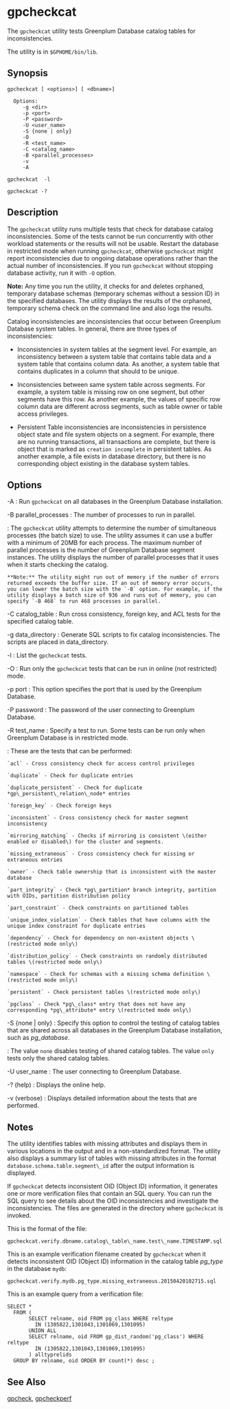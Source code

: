 # gpcheckcat 

The `gpcheckcat` utility tests Greenplum Database catalog tables for inconsistencies.

The utility is in `$GPHOME/bin/lib`.

## Synopsis 

```
gpcheckcat [ <options>] [ <dbname>] 

  Options:
     -g <dir>
     -p <port>
     -P <password>
     -U <user_name>
     -S {none | only}
     -O
     -R <test_name> 
     -C <catalog_name>
     -B <parallel_processes>
     -v
     -A

gpcheckcat  -l 

gpcheckcat -? 

```

## Description 

The `gpcheckcat` utility runs multiple tests that check for database catalog inconsistencies. Some of the tests cannot be run concurrently with other workload statements or the results will not be usable. Restart the database in restricted mode when running `gpcheckcat`, otherwise `gpcheckcat` might report inconsistencies due to ongoing database operations rather than the actual number of inconsistencies. If you run `gpcheckcat` without stopping database activity, run it with `-O` option.

**Note:** Any time you run the utility, it checks for and deletes orphaned, temporary database schemas \(temporary schemas without a session ID\) in the specified databases. The utility displays the results of the orphaned, temporary schema check on the command line and also logs the results.

Catalog inconsistencies are inconsistencies that occur between Greenplum Database system tables. In general, there are three types of inconsistencies:

-   Inconsistencies in system tables at the segment level. For example, an inconsistency between a system table that contains table data and a system table that contains column data. As another, a system table that contains duplicates in a column that should to be unique.

-   Inconsistencies between same system table across segments. For example, a system table is missing row on one segment, but other segments have this row. As another example, the values of specific row column data are different across segments, such as table owner or table access privileges.
-   Persistent Table inconsistencies are inconsistencies in persistence object state and file system objects on a segment. For example, there are no running transactions, all transactions are complete, but there is object that is marked as `creation incomplete` in persistent tables. As another example, a file exists in database directory, but there is no corresponding object existing in the database system tables.

## Options 

-A
:   Run `gpcheckcat` on all databases in the Greenplum Database installation.

-B parallel\_processes
:   The number of processes to run in parallel.

:   The `gpcheckcat` utility attempts to determine the number of simultaneous processes \(the batch size\) to use. The utility assumes it can use a buffer with a minimum of 20MB for each process. The maximum number of parallel processes is the number of Greenplum Database segment instances. The utility displays the number of parallel processes that it uses when it starts checking the catalog.

    **Note:** The utility might run out of memory if the number of errors returned exceeds the buffer size. If an out of memory error occurs, you can lower the batch size with the `-B` option. For example, if the utility displays a batch size of 936 and runs out of memory, you can specify `-B 468` to run 468 processes in parallel.

-C catalog\_table
:   Run cross consistency, foreign key, and ACL tests for the specified catalog table.

-g data\_directory
:   Generate SQL scripts to fix catalog inconsistencies. The scripts are placed in data\_directory.

-l
:   List the `gpcheckcat` tests.

-O
:   Run only the `gpcheckcat` tests that can be run in online \(not restricted\) mode.

-p port
:   This option specifies the port that is used by the Greenplum Database.

-P password
:   The password of the user connecting to Greenplum Database.

-R test\_name
:   Specify a test to run. Some tests can be run only when Greenplum Database is in restricted mode.

:   These are the tests that can be performed:

    `acl` - Cross consistency check for access control privileges

    `duplicate` - Check for duplicate entries

    `duplicate_persistent` - Check for duplicate *gp\_persistent\_relation\_node* entries

    `foreign_key` - Check foreign keys

    `inconsistent` - Cross consistency check for master segment inconsistency

    `mirroring_matching` - Checks if mirroring is consistent \(either enabled or disabled\) for the cluster and segments.

    `missing_extraneous` - Cross consistency check for missing or extraneous entries

    `owner` - Check table ownership that is inconsistent with the master database

    `part_integrity` - Check *pg\_partition* branch integrity, partition with OIDs, partition distribution policy

    `part_constraint` - Check constraints on partitioned tables

    `unique_index_violation` - Check tables that have columns with the unique index constraint for duplicate entries

    `dependency` - Check for dependency on non-existent objects \(restricted mode only\)

    `distribution_policy` - Check constraints on randomly distributed tables \(restricted mode only\)

    `namespace` - Check for schemas with a missing schema definition \(restricted mode only\)

    `persistent` - Check persistent tables \(restricted mode only\)

    `pgclass` - Check *pg\_class* entry that does not have any corresponding *pg\_attribute* entry \(restricted mode only\)

-S \{none \| only\}
:   Specify this option to control the testing of catalog tables that are shared across all databases in the Greenplum Database installation, such as *pg\_database*.

:   The value `none` disables testing of shared catalog tables. The value `only` tests only the shared catalog tables.

-U user\_name
:   The user connecting to Greenplum Database.

-? \(help\)
:   Displays the online help.

-v \(verbose\)
:   Displays detailed information about the tests that are performed.

## Notes 

The utility identifies tables with missing attributes and displays them in various locations in the output and in a non-standardized format. The utility also displays a summary list of tables with missing attributes in the format `database.schema.table.segment\_id` after the output information is displayed.

If `gpcheckcat` detects inconsistent OID \(Object ID\) information, it generates one or more verification files that contain an SQL query. You can run the SQL query to see details about the OID inconsistencies and investigate the inconsistencies. The files are generated in the directory where `gpcheckcat` is invoked.

This is the format of the file:

```
gpcheckcat.verify.dbname.catalog\_table\_name.test\_name.TIMESTAMP.sql
```

This is an example verification filename created by `gpcheckcat` when it detects inconsistent OID \(Object ID\) information in the catalog table *pg\_type* in the database `mydb`:

```
gpcheckcat.verify.mydb.pg_type.missing_extraneous.20150420102715.sql
```

This is an example query from a verification file:

```
SELECT *
  FROM (
       SELECT relname, oid FROM pg_class WHERE reltype 
         IN (1305822,1301043,1301069,1301095)
       UNION ALL
       SELECT relname, oid FROM gp_dist_random('pg_class') WHERE reltype 
         IN (1305822,1301043,1301069,1301095)
       ) alltyprelids
  GROUP BY relname, oid ORDER BY count(*) desc ;
```
## See Also 

[gpcheck](gpcheck.html), [gpcheckperf](gpcheckperf.html)
